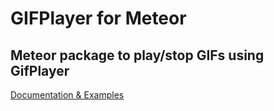 # GIFPlayer for Meteor
## Meteor package to play/stop GIFs using GifPlayer

[Documentation & Examples](https://github.com/rubentd/gifplayer)
